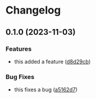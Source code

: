 # Changelog

## 0.1.0 (2023-11-03)


### Features

* this added a feature ([d8d29cb](https://github.com/winslowdibona/release-please-test/commit/d8d29cb84f0cb48147b1e6f5f3dc18507eb41ee2))


### Bug Fixes

* this fixes a bug ([a5162d7](https://github.com/winslowdibona/release-please-test/commit/a5162d7bfa57fd91de7cb1b2116497ac984fb10f))
